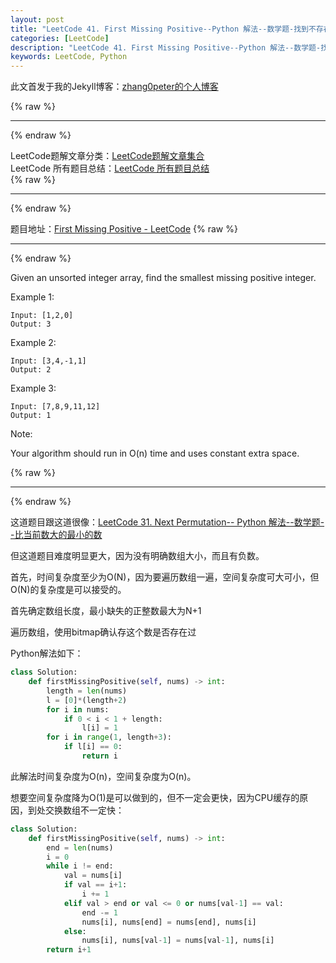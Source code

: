 ```yaml
---
layout: post
title: "LeetCode 41. First Missing Positive--Python 解法--数学题-找到不存在的最小正整数-O(1)空间复杂度"
categories: [LeetCode]
description: "LeetCode 41. First Missing Positive--Python 解法--数学题-找到不存在的最小正整数"
keywords: LeetCode, Python
---
```


此文首发于我的Jekyll博客：[zhang0peter的个人博客](https://zhang0peter.com)         

{% raw %}
***          
{% endraw %}








LeetCode题解文章分类：[LeetCode题解文章集合](https://zhang0peter.com/categories/#LeetCode)               
LeetCode 所有题目总结：[LeetCode 所有题目总结](https://zhang0peter.blog.csdn.net/article/details/100055202)                                  
{% raw %}
***          
{% endraw %}


题目地址：[First Missing Positive - LeetCode](https://leetcode.com/problems/first-missing-positive/)
{% raw %}
***          
{% endraw %}


Given an unsorted integer array, find the smallest missing positive integer.

Example 1:
```
Input: [1,2,0]
Output: 3
```
Example 2:
```
Input: [3,4,-1,1]
Output: 2
```
Example 3:
```
Input: [7,8,9,11,12]
Output: 1
```
Note:

Your algorithm should run in O(n) time and uses constant extra space.


{% raw %}
***          
{% endraw %}



这道题目跟这道很像：[LeetCode 31. Next Permutation-- Python 解法--数学题--比当前数大的最小的数](https://zhang0peter.com/2020/01/22/LeetCode-31-Next-Permutation/)

但这道题目难度明显更大，因为没有明确数组大小，而且有负数。

首先，时间复杂度至少为O(N)，因为要遍历数组一遍，空间复杂度可大可小，但O(N)的复杂度是可以接受的。

首先确定数组长度，最小缺失的正整数最大为N+1

遍历数组，使用bitmap确认存这个数是否存在过

Python解法如下：
```python
class Solution:
    def firstMissingPositive(self, nums) -> int:
        length = len(nums)
        l = [0]*(length+2)
        for i in nums:
            if 0 < i < 1 + length:
                l[i] = 1
        for i in range(1, length+3):
            if l[i] == 0:
                return i
```
此解法时间复杂度为O(n)，空间复杂度为O(n)。

想要空间复杂度降为O(1)是可以做到的，但不一定会更快，因为CPU缓存的原因，到处交换数组不一定快：
```python
class Solution:
    def firstMissingPositive(self, nums) -> int:
        end = len(nums)
        i = 0
        while i != end:
            val = nums[i]
            if val == i+1:
                i += 1
            elif val > end or val <= 0 or nums[val-1] == val:
                end -= 1
                nums[i], nums[end] = nums[end], nums[i]
            else:
                nums[i], nums[val-1] = nums[val-1], nums[i]
        return i+1

```
